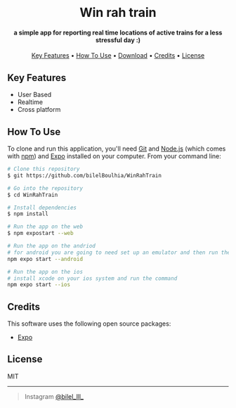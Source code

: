

<h1 align="center">
  <br>
  <a href="https://github.com/bilelBoulhia/WinRahTrain" alt="Markdownify" width="200">
  </a>
  <br>
  Win rah train
  <br>
</h1>
<h4 align="center">a simple app for reporting real time locations of active trains for a less stressful day :)</h4>

<p align="center">
  <a href="#key-features">Key Features</a> •
  <a href="#how-to-use">How To Use</a> •
  <a href="#download">Download</a> •
  <a href="#credits">Credits</a> •
  <a href="#license">License</a>
</p>



## Key Features

* User Based
* Realtime
* Cross platform
  

## How To Use

To clone and run this application, you'll need [Git](https://git-scm.com) and [Node.js](https://nodejs.org/en/download/) (which comes with [npm](http://npmjs.com)) 
and [Expo](https://expo.dev)
installed on your computer. From your command line:

```bash
# Clone this repository
$ git https://github.com/bilelBoulhia/WinRahTrain

# Go into the repository
$ cd WinRahTrain

# Install dependencies
$ npm install

# Run the app on the web
$ npm expostart --web

# Run the app on the andriod
# for android you are going to need set up an emulator and then run the command or use expo go app with an actual android device
npm expo start --android

# Run the app on the ios
# install xcode on your ios system and run the command
npm expo start --ios


```





## Credits

This software uses the following open source packages:

- [Expo](https://expo.dv)
 
</a>



## License

MIT

---


> Instagram [@bilel_lll_](https://www.instagram.com/bilel_lll_/)

